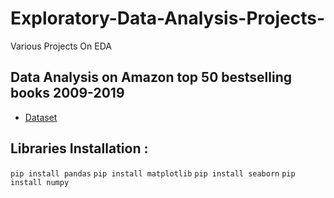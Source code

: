 # Exploratory-Data-Analysis-Projects-
Various Projects On EDA

## Data Analysis on Amazon top 50 bestselling books 2009-2019
-  [Dataset](https://www.kaggle.com/sootersaalu/amazon-top-50-bestselling-books-2009-2019)

## Libraries Installation :
```pip install pandas```
```pip install matplotlib```
```pip install seaborn```
```pip install numpy```



